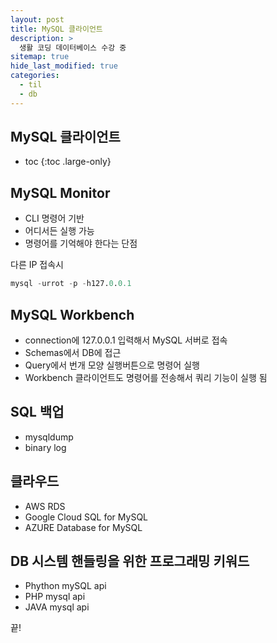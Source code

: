 ```yaml
---
layout: post
title: MySQL 클라이언트
description: >
  생활 코딩 데이터베이스 수강 중
sitemap: true
hide_last_modified: true
categories:
  - til
  - db
---
```


## MySQL 클라이언트

* toc
{:toc .large-only}

## MySQL Monitor

- CLI 명령어 기반
- 어디서든 실행 가능
- 명령어를 기억해야 한다는 단점

다른 IP 접속시
```sql
mysql -urrot -p -h127.0.0.1
```

## MySQL Workbench
- connection에 127.0.0.1 입력해서 MySQL 서버로 접속
- Schemas에서 DB에 접근 
- Query에서 번개 모양 실행버튼으로 명령어 실행
- Workbench 클라이언트도 명령어를 전송해서 쿼리 기능이 실행 됨

## SQL 백업
- mysqldump
- binary log

## 클라우드
- AWS RDS
- Google Cloud SQL for MySQL
- AZURE Database for MySQL

## DB 시스템 핸들링을 위한 프로그래밍 키워드
- Phython mySQL api
- PHP mysql api
- JAVA mysql api

끝!
